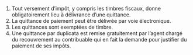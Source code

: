 1)  Tout  versement  d’impôt,  y  compris  les  timbres  fiscaux,  donne obligatoirement lieu à délivrance d’une quittance.
2) La quittance de paiement peut être délivrée par voie électronique.
3) Les quittances sont exemptées de timbre.
3) Une quittance par  duplicata  est remise  gratuitement par l’agent chargé du
recouvrement au contribuable qui en fait la demande pour justifier du paiement de ses impôts.